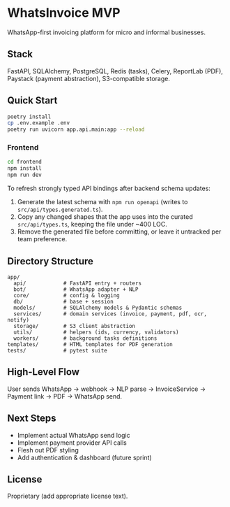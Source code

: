# WhatsInvoice MVP

WhatsApp-first invoicing platform for micro and informal businesses.

## Stack
FastAPI, SQLAlchemy, PostgreSQL, Redis (tasks), Celery, ReportLab (PDF), Paystack (payment abstraction), S3-compatible storage.

## Quick Start
```bash
poetry install
cp .env.example .env
poetry run uvicorn app.api.main:app --reload
```

### Frontend
```bash
cd frontend
npm install
npm run dev
```

To refresh strongly typed API bindings after backend schema updates:
1. Generate the latest schema with `npm run openapi` (writes to `src/api/types.generated.ts`).
2. Copy any changed shapes that the app uses into the curated `src/api/types.ts`, keeping the file under ~400 LOC.
3. Remove the generated file before committing, or leave it untracked per team preference.

## Directory Structure
```
app/
  api/            # FastAPI entry + routers
  bot/            # WhatsApp adapter + NLP
  core/           # config & logging
  db/             # base + session
  models/         # SQLAlchemy models & Pydantic schemas
  services/       # domain services (invoice, payment, pdf, ocr, notify)
  storage/        # S3 client abstraction
  utils/          # helpers (ids, currency, validators)
  workers/        # background tasks definitions
templates/        # HTML templates for PDF generation
tests/            # pytest suite
```

## High-Level Flow
User sends WhatsApp → webhook → NLP parse → InvoiceService → Payment link → PDF → WhatsApp send.

## Next Steps
- Implement actual WhatsApp send logic
- Implement payment provider API calls
- Flesh out PDF styling
- Add authentication & dashboard (future sprint)

## License
Proprietary (add appropriate license text).
